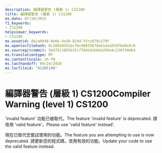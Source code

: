 ```yaml
---
description: 編譯器警告 (層級 1) CS1200
title: 編譯器警告 (層級 1) CS1200
ms.date: 07/20/2015
f1_keywords:
- CS1200
helpviewer_keywords:
- CS1200
ms.assetid: da1a9948-8deb-4a39-824d-5fcc678c279f
ms.openlocfilehash: 0c108e0591bcf8c98835670eb1aea559f0a8e5c8
ms.sourcegitcommit: 5b475c1855b32cf78d2d1bbb4295e4c236f39464
ms.translationtype: MT
ms.contentlocale: zh-TW
ms.lasthandoff: 09/24/2020
ms.locfileid: "91205148"
---
```

# <a name="compiler-warning-level-1-cs1200"></a><span data-ttu-id="f0b72-103">編譯器警告 (層級 1) CS1200</span><span class="sxs-lookup"><span data-stu-id="f0b72-103">Compiler Warning (level 1) CS1200</span></span>

<span data-ttu-id="f0b72-104">'invalid feature' 功能已被取代。</span><span class="sxs-lookup"><span data-stu-id="f0b72-104">The feature 'invalid feature' is deprecated.</span></span> <span data-ttu-id="f0b72-105">請改用 'valid feature'。</span><span class="sxs-lookup"><span data-stu-id="f0b72-105">Please use 'valid feature' instead'.</span></span>  
  
 <span data-ttu-id="f0b72-106">現在已取代您嘗試使用的功能。</span><span class="sxs-lookup"><span data-stu-id="f0b72-106">The feature you are attempting to use is now deprecated.</span></span> <span data-ttu-id="f0b72-107">請更新您的程式碼，改用有效的功能。</span><span class="sxs-lookup"><span data-stu-id="f0b72-107">Update your code to use the valid feature instead.</span></span>
